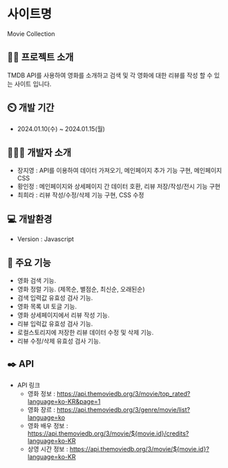 # 사이트명
Movie Collection

## 👩‍💻 프로젝트 소개
TMDB API를 사용하여 영화를 소개하고 검색 및 각 영화에 대한 리뷰를 작성 할 수 있는 사이트 입니다.

## ⏲️ 개발 기간
- 2024.01.10(수) ~ 2024.01.15(월)


## 🧑‍🤝‍🧑 개발자 소개
- 장지영 : API를 이용하여 데이터 가져오기, 메인페이지 추가 기능 구현, 메인페이지 CSS
- 황인정 : 메인페이지와 상세페이지 간 데이터 호환, 리뷰 저장/작성/전시 기능 구현
- 최희라 : 리뷰 작성/수정/삭제 기능 구현, CSS 수정


## 💻 개발환경
- Version : Javascript


## 📌 주요 기능
- 영화 검색 기능.
- 영화 정렬 기능. (제목순, 별점순, 최신순, 오래된순)
- 검색 입력값 유효성 검사 기능.
- 영화 목록 UI 토글 기능.
- 영화 상세페이지에서 리뷰 작성 기능.
- 리뷰 입럭값 유효성 검사 기능.
- 로컬스토리지에 저장한 리뷰 데이터 수정 및 삭제 기능.
- 리뷰 수정/삭제 유효성 검사 기능.

## ✒️ API
- API 링크
    - 영화 정보 : https://api.themoviedb.org/3/movie/top_rated?language=ko-KR&page=1
    - 영화 장르 : https://api.themoviedb.org/3/genre/movie/list?language=ko
    - 영화 배우 정보 : https://api.themoviedb.org/3/movie/${movie.id}/credits?language=ko-KR
    - 상영 시간 정보 : https://api.themoviedb.org/3/movie/${movie.id}?language=ko-KR
